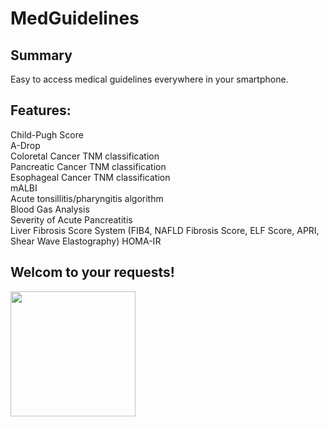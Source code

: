 # MedGuidelines
## Summary
Easy to access medical guidelines everywhere in your smartphone.

## Features:
Child-Pugh Score  
A-Drop  
Coloretal Cancer TNM classification  
Pancreatic Cancer TNM classification  
Esophageal Cancer TNM classification  
mALBI  
Acute tonsillitis/pharyngitis algorithm  
Blood Gas Analysis  
Severity of Acute Pancreatitis  
Liver Fibrosis Score System (FIB4, NAFLD Fibrosis Score, ELF Score, APRI, Shear Wave Elastography)
HOMA-IR

## Welcom to your requests! 

<img src="https://github.com/user-attachments/assets/11e947c3-9704-4732-8b66-f3a0ac0fd256" width="200">
